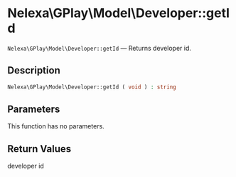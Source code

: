 # Nelexa\GPlay\Model\Developer::getId
`Nelexa\GPlay\Model\Developer::getId` — Returns developer id.

## Description
```php
Nelexa\GPlay\Model\Developer::getId ( void ) : string
```

## Parameters
This function has no parameters.

## Return Values
developer id

